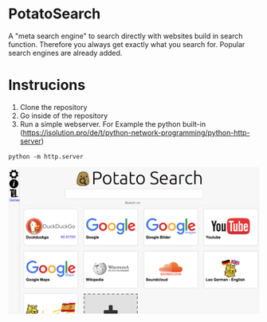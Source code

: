# PotatoSearch
A "meta search engine" to search directly with websites build in search function. Therefore you always get exactly what you search for. 
Popular search engines are already added. 

# Instrucions
1. Clone the repository
2. Go inside of the repository 
3. Run a simple webserver. For Example the python built-in (https://isolution.pro/de/t/python-network-programming/python-http-server)
```
python -m http.server
```

![preview](https://raw.githubusercontent.com/Kart0ffelheld/PotatoSearch/master/preview.png)
